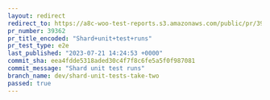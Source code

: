 ```yaml
---
layout: redirect
redirect_to: https://a8c-woo-test-reports.s3.amazonaws.com/public/pr/39362/e2e/index.html
pr_number: 39362
pr_title_encoded: "Shard+unit+test+runs"
pr_test_type: e2e
last_published: "2023-07-21 14:24:53 +0000"
commit_sha: eea4fdde5318aded30c4f7f8c6fe5a5f0f987081
commit_message: "Shard unit test runs"
branch_name: dev/shard-unit-tests-take-two
passed: true
---
```

